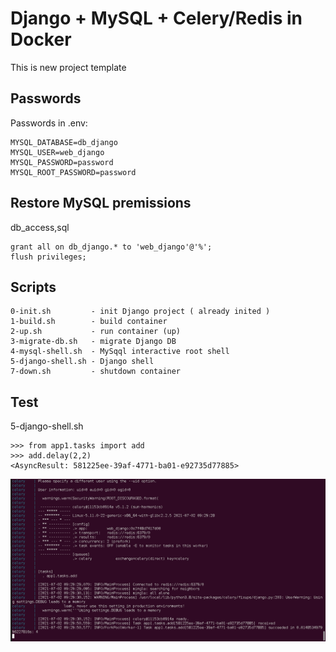 # Django + MySQL + Celery/Redis  in Docker 

This is new project template


## Passwords

Passwords in .env:

```
MYSQL_DATABASE=db_django
MYSQL_USER=web_django
MYSQL_PASSWORD=password
MYSQL_ROOT_PASSWORD=password
```

## Restore MySQL premissions

db_access,sql

```
grant all on db_django.* to 'web_django'@'%';
flush privileges;
```


## Scripts
```
0-init.sh         - init Django project ( already inited )
1-build.sh        - build container
2-up.sh           - run container (up)
3-migrate-db.sh   - migrate Django DB
4-mysql-shell.sh  - MySqql interactive root shell
5-django-shell.sh - Django shell
7-down.sh         - shutdown container
```

## Test
5-django-shell.sh
```
>>> from app1.tasks import add
>>> add.delay(2,2)
<AsyncResult: 581225ee-39af-4771-ba01-e92735d77885>
```

![Alt text](demo/screen.png)
